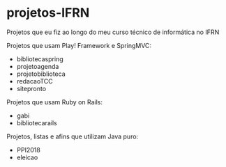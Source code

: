 # projetos-IFRN
Projetos que eu fiz ao longo do meu curso técnico de informática no IFRN

Projetos que usam Play! Framework e SpringMVC:
* bibliotecaspring
* projetoagenda
* projetobiblioteca
* redacaoTCC
* sitepronto

Projetos que usam Ruby on Rails:
* gabi
* bibliotecarails

Projetos, listas e afins que utilizam Java puro:
* PPI2018
* eleicao
